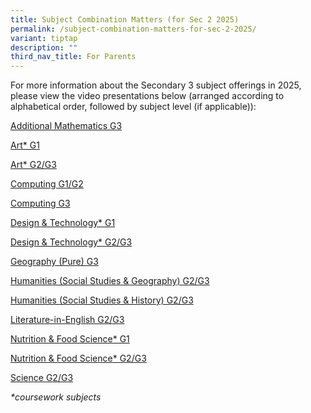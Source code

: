 ```yaml
---
title: Subject Combination Matters (for Sec 2 2025)
permalink: /subject-combination-matters-for-sec-2-2025/
variant: tiptap
description: ""
third_nav_title: For Parents
---
```

<p>For more information about the Secondary 3 subject offerings in 2025,
please view the video presentations below (arranged according to alphabetical
order, followed by subject level (if applicable)):</p>
<p><a href="https://youtu.be/bTa4cUxCoIw" rel="noopener nofollow" target="_blank">Additional Mathematics G3</a>
</p>
<p><a href="https://youtu.be/Bq16EV2d-8M" rel="noopener nofollow" target="_blank">Art* G1</a>
</p>
<p><a href="https://youtu.be/P_tsJXXebqQ" rel="noopener nofollow" target="_blank">Art* G2/G3</a>
</p>
<p><a href="https://youtu.be/tGDv5Kvn_5E" rel="noopener nofollow" target="_blank">Computing G1/G2</a>
</p>
<p><a href="https://youtu.be/ot7stZ9MLd0" rel="noopener nofollow" target="_blank">Computing G3</a>
</p>
<p><a href="https://youtu.be/AkSUSbh3J8I" rel="noopener nofollow" target="_blank">Design &amp; Technology* G1</a>
</p>
<p><a href="https://youtu.be/scZkG75IGbA" rel="noopener nofollow" target="_blank">Design &amp; Technology* G2/G3</a>
</p>
<p><a href="https://youtu.be/3RPldfthWNg" rel="noopener nofollow" target="_blank">Geography (Pure) G3</a>
</p>
<p><a href="https://youtu.be/J_RVKZRJ7ak" rel="noopener nofollow" target="_blank">Humanities (Social Studies &amp; Geography) G2/G3</a>
</p>
<p><a href="https://youtu.be/iDeDHlWEZ7E" rel="noopener nofollow" target="_blank">Humanities (Social Studies &amp; History) G2/G3</a>
</p>
<p><a href="https://youtu.be/rbnYupedetE" rel="noopener nofollow" target="_blank">Literature-in-English G2/G3</a>
</p>
<p><a href="https://youtu.be/pnQU2hj3YjQ" rel="noopener nofollow" target="_blank">Nutrition &amp; Food Science* G1</a>
</p>
<p><a href="https://youtu.be/hMFULmxcPzo" rel="noopener nofollow" target="_blank">Nutrition &amp; Food Science* G2/G3</a>
</p>
<p><a href="https://youtu.be/wDnHy70_lNM" rel="noopener nofollow" target="_blank">Science G2/G3</a>
</p>
<p><em>*coursework subjects</em>
</p>
<p></p>